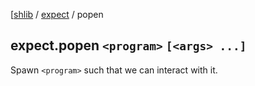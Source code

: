 [[shlib][] / [expect][] / popen

## expect.popen `<program>` `[<args> ...]`

Spawn `<program>` such that we can interact with it.

[expect]: ../expect/__index__.md "expect"
[shlib]: http://github.com/major0/shlib "shlib"
